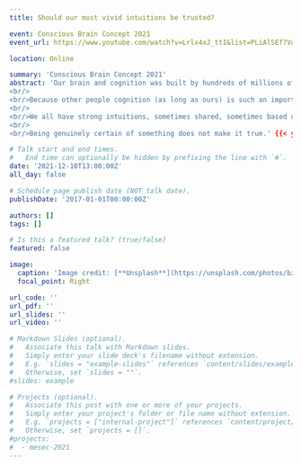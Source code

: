 ```yaml
---
title: Should our most vivid intuitions be trusted? 

event: Conscious Brain Concept 2021
event_url: https://www.youtube.com/watch?v=Lrlx4xJ_ttI&list=PLiAlSEf7VoWd6kxYZ_JhELO-HfsfanksC 

location: Online

summary: 'Conscious Brain Concept 2021'
abstract: 'Our brain and cognition was built by hundreds of millions of years of evolution, and was « designed », not to give us an accurate picture of the world, but to help us survive and pass our genes.  «  Understanding »  the quantum nature of reality will be of little help while hunting a dear. «  Knowing » that the earth is round might be counter-productive while throwing a rock at a wild boar. Instead, natural selection and early development gave us powerful intuitions to interact with the world around us, that were proven to be wrong (like the flat earth shared intuition).
<br/>
<br/>Because other people cognition (as long as ours) is such an important part of our environment, it’s likely that evolution gave us intuitions that could be good first approximations, but couldn’t in the end be farer the truth (free will being one of the obvious one).
<br/>
<br/>We all have strong intuitions, sometimes shared, sometimes based on our very personal subjective experience . It’s tempting to consider them as a good start to study consciousness. But while they can teach us a lot about the meta problem of consciousness (as stated by David Chalmers), they should be dealt with cautions while used as arguments supporting a theory.
<br/>
<br/>Being genuinely certain of something does not make it true.' {{< youtube w7Ft2ymGmfc >}}

# Talk start and end times.
#   End time can optionally be hidden by prefixing the line with `#`.
date: '2021-12-10T13:00:00Z'
all_day: false

# Schedule page publish date (NOT talk date).
publishDate: '2017-01-01T00:00:00Z'

authors: []
tags: []

# Is this a featured talk? (true/false)
featured: false

image:
  caption: 'Image credit: [**Unsplash**](https://unsplash.com/photos/bzdhc5b3Bxs)'
  focal_point: Right

url_code: ''
url_pdf: ''
url_slides: ''
url_video: ''

# Markdown Slides (optional).
#   Associate this talk with Markdown slides.
#   Simply enter your slide deck's filename without extension.
#   E.g. `slides = "example-slides"` references `content/slides/example-slides.md`.
#   Otherwise, set `slides = ""`.
#slides: example

# Projects (optional).
#   Associate this post with one or more of your projects.
#   Simply enter your project's folder or file name without extension.
#   E.g. `projects = ["internal-project"]` references `content/project/deep-learning/index.md`.
#   Otherwise, set `projects = []`.
#projects:
#  - mesec-2021 
---
```

